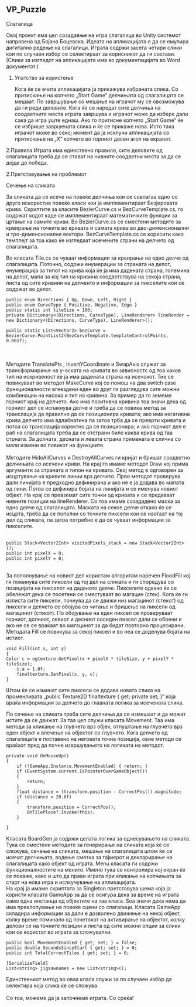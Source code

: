 ## VP_Puzzle

Слагалица


   Овој проект има цел созадавње на игра слагалица во Unity системот направена од Бојана Боцевска. Идеата на апликацијата е да се емулира дигитално редење на слагалици. Играта содржи засега     четири слики кои по случаен избор се селектираат за корисникот да ги состави. (Слики за изгледот на апликацијата има во документацијата во Word документот.)


 
1. Упатство за користење

   Кога ќе се вчита апликацијата ја прикажува избраната слика. Со притискање на копчето „Start Game“ делчињата од слагалицата се мешаат. По завршување со мешање на играчот му се овозможува да ги реди деловите.
Кога ќе се наредат сите делчиња на соодветните места играта завршува и играчот може да избере дали сака да игра уште еднаш. Ако го притисне копчето „Start Game“ ќе се избрише завршената слика и ќе се прикаже нова.
Исто така играчот може во секој момент да ја исклучи апликацијата со притискање на „X“ копчето во горниот десен агол на екранот.

2.Правила
   Играта има единствено правило, сите деловите од слагалицата треба да се стават на нивните соодветни места за да се дојде до победа.


2.Претставување на проблемот<br>

Сечење на сликата<br>

   За сликата да се исече на повеќе делчиња кои се совпаѓаа едно со друго искористив повеќе класи кои ja имплементираат Безјеровата крива. Скриптите за класите BezierCurve.cs и BezCurveTemplate.cs, го содржат кодот каде се имплементираат математичките функции за цртање на самите криви. Во BezierCurve.cs се сместени методите за креирање на  точките во кривата и самата крива во дво-дименсионални и тро-дименсионални вектори. BezCurveTemplate.cs се корисити како темплејт за тоа како ќе изгледаат исечените страни на делчето од слагалицата.
<br>

   
   Во класата Tile.cs се чуваат информации за креирање на едно делче од слагалицата. Поточно, содржи енумерации за страната на делот, енумерација за типот на крива која ќе ја има дадената страна, големина на делот, мапа за кој тип на кривина соодветствува на секоја страна, листа од сите кривини на делченто и  информации за пикселите кои се содржат во делот.
			<br>

```
public enum Directions { Up, Down, Left, Right }
public enum CurveType { Positive, Negative, Edge }
public static int tileSize = 100;
private Dictionary<(Directions, CurveType), LineRenderer> lineRender = new Dictionary<(Directions, CurveType), LineRenderer>();

public static List<Vector2> bezCurve = BezierCurve.PointList2(BezCurveTemplate.templateControlPoints, 0.001f);
```
<br><br>
		Методите TranslatePts , InvertYCoordinate и SwapAxis служат за трансформирање на у-оската на кривата во зависностс од тоа каков тип на искривеност ќе ја има дадената страна на исечокот. Тие се повикуваат во методот MakeCurve кој со помош на два switch case функционалности вгнездени еден во друг ги разгледува сите можни комбинации на насока и тип на кривина. За пример да го земеме горниот крај на делчето. Ако има позитивна кривина тоа значи дека од горниот дел се испакнува делче и треба да се повика метод за транслација да правилно да се позиционира кривата; ако има негативна крива делчето има вдлабнатина па затоа трба да се преврти кривата и потоа со транслација коректно да се позиционира; и ако горниот дел е раб на слагалицата треба да се отстрани било каква крива од таа стрната. За долната, десната и левата страна примената е слична со мали измени во повикот на функциите.<br><br>
Методите HideAllCurves и DestroyAllCurves ги кријат и бришат соодветно делчињата со исечени криви. На крај го имаме методот Draw кој прима аргументи за страната и типон на кривата. Овој метод е одговорен за исцртување на кривите линии врз делчето. Прво методот проверува дали линијата е предходно дефинирана и ако не е ја додава во мапата од лини. Потоа се дефинира бојата на линијата и се именува новиот објект. На крај се превземат сите точки од кривата и се предаваат нивните позиции на lineRenderer. Со тоа имаме созададено маска за едно делче од слагалицата.
Маската на секое делче откако ќе се исцрта, треба да се пополни со точните пиксели кои се наоѓаат на тој дел од сликата, па затоа потребно е да се чуваат информации за пикселите. <br><br>
```
public Stack<Vector2Int> visitedPixels_stack = new Stack<Vector2Int>();
public int pixelX = 0;
public int pixelY = 0;
```
<br>
		За пополнување на новиот дел користам алгоритам наречен FloodFill кој ги поминува сите пиксели од тој дел на сликата и ги споредува со позицијата на пикселот на даденото делче. Пикселите одкако ќе се обележат дека се посетени се сместуваат во магацин (стек). Кога ќе ги излиста сите пиксели, почнува да се движи низ магацинот (стекот) од пиксели и делчето се обојува со читање и бришење на пиксели од магацинот (стекот). По обојување на еден пиксел се проверуваат горниот, долниот, левиот и десниот соседен пиксел дали се обоени и ако не се се враќаат во магацинот за да бидат повторно процесирани. Методата Fill се повикува за секој пиксел и во неа се доделува бојата на истиот. 
<br>

```
void Fill(int x, int y)
{
Color c = ogtexture.GetPixel(x + pixelX * tileSize, y + pixelY * tileSize);
    c.a = 1.0f;
    finaltexture.SetPixel(x, y, c);
}
```

Штом ќе се изминат сите пиксели се додава новата слика на променливата „public Texture2D finaltexture { get; private set; }“ која враќа информации за делчето до главната логика за исечената слика.<br>

По сечење на сликата треба сите делчиња да се измешаат и да можат истите да се движат. За таа цел служи класата Movement. Таа има методи за кликање на глувчето врз објек, отпуштање на глувчето врз еден објект и влечење на објектот со глувчето. Кога делчето од слагалицата е поставено на неговата точна позиција, овие методи се враќаат пред да почне извршувањето на логиката на методот.
<br>

```
private void OnMouseUp()
{
    if (!GameApp.Instance.MovementEnabled) { return; }
    if (EventSystem.current.IsPointerOverGameObject())
    {
        return;
    }
    float distance = (transform.position - CorrectPos()).magnitude;
    if (distance < 20.0f)
    {
        transform.position = CorrectPos();
        OnTilePlace?.Invoke(this);
    }

}
```
Класата BoardGen ја содржи целата логика за однесувањето на сликата. Тука се сместени методите за генерирање на сликата која ќе се сложува, сечење на сликата, мешање на слагалицата штом ќе се исечат делчињата, водење сметка за тајмерот и декларирање на слагалицата како објект од играта.
Menu класата ги содржи функционалностите на менито. Имено тука се контролира кој екран ќе се покаже, како и што да прави играта при кликање на копчињата за старт на нова игра и ислкучување на апликацијата.
<br>
		На крај ја имаме скриптата за Singleton претставува шема која ја користи класата GameApp за да се осигура дека за време на играта само една инстанца од објектите на таа класа. Ѕоа значи дека нема да има преклопување на повеќе сцени со слагалици. Класата GameApp складира информации за дали е дозволено движење на некој објект, колку време поминало од почетокот на активирање на објектот, колку делови се на точните позиции и листа од сите можни опции за слики кои се користат во играта за сложувалки.
```
public bool MovementEnabled { get; set; } = false;
public double SecondsSinceStart { get; set; } = 0;
public int TotalCorrectTiles { get; set; } = 0;

[SerializeField]
List<string> jigsawnames = new List<string>();
```
Единствениот метод во оваа класа служи за по случаен избор да селектира која слика ќе се сложува.
<br><br>
Со тоа, можеме да ја започнеме играта. Со среќа!
